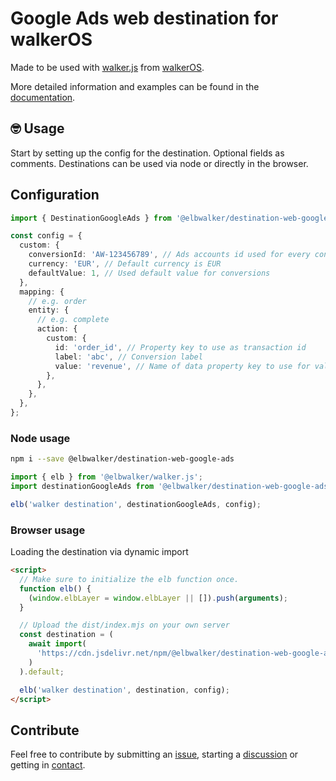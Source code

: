 # Google Ads web destination for walkerOS

Made to be used with
[walker.js](https://www.npmjs.com/package/@elbwalker/walker.js) from
[walkerOS](https://github.com/elbwalker/walkerOS).

More detailed information and examples can be found in the
[documentation](https://www.elbwalker.com/docs/destinations/web/google-ads).

## 🤓 Usage

Start by setting up the config for the destination. Optional fields as comments.
Destinations can be used via node or directly in the browser.

## Configuration

```ts
import { DestinationGoogleAds } from '@elbwalker/destination-web-google-ads';

const config = {
  custom: {
    conversionId: 'AW-123456789', // Ads accounts id used for every conversion
    currency: 'EUR', // Default currency is EUR
    defaultValue: 1, // Used default value for conversions
  },
  mapping: {
    // e.g. order
    entity: {
      // e.g. complete
      action: {
        custom: {
          id: 'order_id', // Property key to use as transaction id
          label: 'abc', // Conversion label
          value: 'revenue', // Name of data property key to use for value
        },
      },
    },
  },
};
```

### Node usage

```sh
npm i --save @elbwalker/destination-web-google-ads
```

```ts
import { elb } from '@elbwalker/walker.js';
import destinationGoogleAds from '@elbwalker/destination-web-google-ads';

elb('walker destination', destinationGoogleAds, config);
```

### Browser usage

Loading the destination via dynamic import

```html
<script>
  // Make sure to initialize the elb function once.
  function elb() {
    (window.elbLayer = window.elbLayer || []).push(arguments);
  }

  // Upload the dist/index.mjs on your own server
  const destination = (
    await import(
      'https://cdn.jsdelivr.net/npm/@elbwalker/destination-web-google-ads/dist/index.mjs'
    )
  ).default;

  elb('walker destination', destination, config);
</script>
```

## Contribute

Feel free to contribute by submitting an
[issue](https://github.com/elbwalker/walkerOS/issues), starting a
[discussion](https://github.com/elbwalker/walkerOS/discussions) or getting in
[contact](https://calendly.com/elb-alexander/30min).
